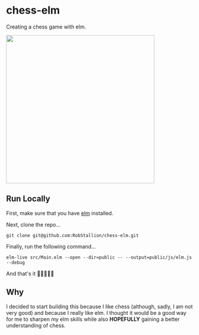 # chess-elm

Creating a chess game with elm.

<img src="https://user-images.githubusercontent.com/15571853/53729657-add0a400-3e6d-11e9-9416-09eb85d1b294.png" width=400px />

## Run Locally

First, make sure that you have [elm](https://guide.elm-lang.org/install.html) installed.

Next, clone the repo...
```
git clone git@github.com:RobStallion/chess-elm.git
```

Finally, run the following command...
```
elm-live src/Main.elm --open --dir=public -- --output=public/js/elm.js --debug
```

And that's it 🎉🎉🎉🎉🎉

## Why

I decided to start building this because I like chess (although, sadly, I am not
very good) and because I really like elm. I thought it would be a good way for
me to sharpen my elm skills while also **HOPEFULLY** gaining a better
understanding of chess.

